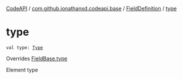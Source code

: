 [CodeAPI](../../index.md) / [com.github.jonathanxd.codeapi.base](../index.md) / [FieldDefinition](index.md) / [type](.)

# type

`val type: `[`Type`](http://docs.oracle.com/javase/6/docs/api/java/lang/reflect/Type.html)

Overrides [FieldBase.type](../-field-base/type.md)

Element type

